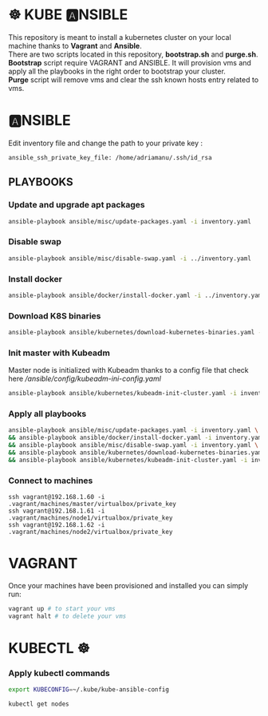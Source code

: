 # ☸️ KUBE 🅰️NSIBLE

This repository is meant to install a kubernetes cluster on your local machine thanks to **Vagrant** and **Ansible**.<br>
There are two scripts located in this repository, **bootstrap.sh** and **purge.sh**.<br>
**Bootstrap** script require VAGRANT and ANSIBLE. It will provision vms and apply all the playbooks in the right order to bootstrap your cluster.<br>
**Purge** script will remove vms and clear the ssh known hosts entry related to vms.<br>

# 🅰️NSIBLE


Edit inventory file and change the path to your private key :
```
ansible_ssh_private_key_file: /home/adriamanu/.ssh/id_rsa
```
## PLAYBOOKS

### Update and upgrade apt packages
```bash
ansible-playbook ansible/misc/update-packages.yaml -i inventory.yaml
```

### Disable swap
```bash
ansible-playbook ansible/misc/disable-swap.yaml -i ../inventory.yaml
```

### Install docker
```bash
ansible-playbook ansible/docker/install-docker.yaml -i ../inventory.yaml
```

### Download K8S binaries
```bash
ansible-playbook ansible/kubernetes/download-kubernetes-binaries.yaml -i ../inventory.yaml
```

### Init master with Kubeadm
Master node is initialized with Kubeadm thanks to a config file that check here */ansible/config/kubeadm-ini-config.yaml*
```bash
ansible-playbook ansible/kubernetes/kubeadm-init-cluster.yaml -i inventory.yaml 
```

### Apply all playbooks
```bash
ansible-playbook ansible/misc/update-packages.yaml -i inventory.yaml \
&& ansible-playbook ansible/docker/install-docker.yaml -i inventory.yaml \
&& ansible-playbook ansible/misc/disable-swap.yaml -i inventory.yaml \
&& ansible-playbook ansible/kubernetes/download-kubernetes-binaries.yaml -i inventory.yaml \
&& ansible-playbook ansible/kubernetes/kubeadm-init-cluster.yaml -i inventory.yaml
```

### Connect to machines
```
ssh vagrant@192.168.1.60 -i .vagrant/machines/master/virtualbox/private_key
ssh vagrant@192.168.1.61 -i .vagrant/machines/node1/virtualbox/private_key
ssh vagrant@192.168.1.62 -i .vagrant/machines/node2/virtualbox/private_key
```

# VAGRANT
Once your machines have been provisioned and installed you can simply run:
```bash
vagrant up # to start your vms
vagrant halt # to delete your vms
```

# KUBECTL ☸️
### Apply kubectl commands
```bash
export KUBECONFIG=~/.kube/kube-ansible-config
```
```bash
kubectl get nodes
```